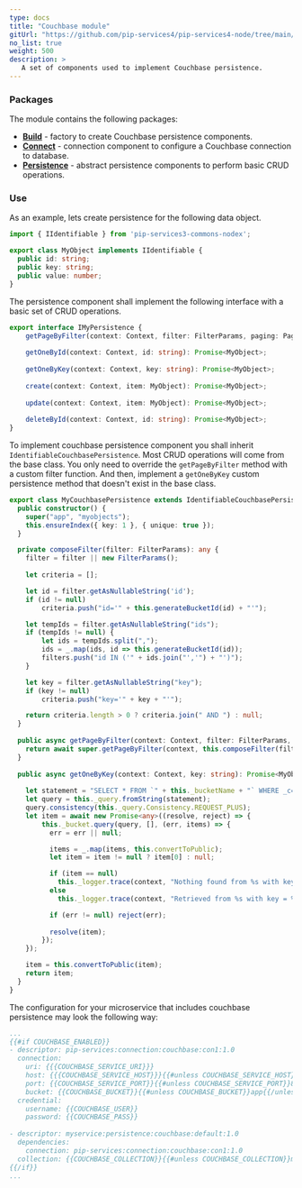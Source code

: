 ```yaml
---
type: docs
title: "Couchbase module"
gitUrl: "https://github.com/pip-services4/pip-services4-node/tree/main/pip-services4-couchbase-node"
no_list: true
weight: 500
description: > 
   A set of components used to implement Couchbase persistence.
---
```


### Packages

The module contains the following packages:
- [**Build**](build) - factory to create Couchbase persistence components.
- [**Connect**](connect) - connection component to configure a Couchbase connection to database.
- [**Persistence**](persistence) - abstract persistence components to perform basic CRUD operations.


### Use

As an example, lets create persistence for the following data object. 

```typescript
import { IIdentifiable } from 'pip-services3-commons-nodex';

export class MyObject implements IIdentifiable {
  public id: string;
  public key: string;
  public value: number;
}
```

The persistence component shall implement the following interface with a basic set of CRUD operations.

```typescript
export interface IMyPersistence {
    getPageByFilter(context: Context, filter: FilterParams, paging: PagingParams): Promise<DataPage<MyObject>>;
    
    getOneById(context: Context, id: string): Promise<MyObject>;
    
    getOneByKey(context: Context, key: string): Promise<MyObject>;
    
    create(context: Context, item: MyObject): Promise<MyObject>;
    
    update(context: Context, item: MyObject): Promise<MyObject>;
    
    deleteById(context: Context, id: string): Promise<MyObject>;
}
```

To implement couchbase persistence component you shall inherit `IdentifiableCouchbasePersistence`. 
Most CRUD operations will come from the base class. You only need to override the `getPageByFilter` method with a custom filter function.
And then, implement a `getOneByKey` custom persistence method that doesn't exist in the base class.

```typescript
export class MyCouchbasePersistence extends IdentifiableCouchbasePersistence<MyObject, string>  {
  public constructor() {
    super("app", "myobjects");
    this.ensureIndex({ key: 1 }, { unique: true });
  }

  private composeFilter(filter: FilterParams): any {
    filter = filter || new FilterParams();
    
    let criteria = [];

    let id = filter.getAsNullableString('id');
    if (id != null)
        criteria.push("id='" + this.generateBucketId(id) + "'");

    let tempIds = filter.getAsNullableString("ids");
    if (tempIds != null) {
        let ids = tempIds.split(",");
        ids = _.map(ids, id => this.generateBucketId(id));
        filters.push("id IN ('" + ids.join("','") + "')");
    }

    let key = filter.getAsNullableString("key");
    if (key != null)
        criteria.push("key='" + key + "'");

    return criteria.length > 0 ? criteria.join(" AND ") : null;
  }
  
  public async getPageByFilter(context: Context, filter: FilterParams, paging: PagingParams):  Promise<DataPage<MyObject>> {
    return await super.getPageByFilter(context, this.composeFilter(filter), paging, "id", null);
  }  
  
  public async getOneByKey(context: Context, key: string): Promise<MyObject> {
    
    let statement = "SELECT * FROM `" + this._bucketName + "` WHERE _c='" + this._collectionName + "' AND key='" + key + "'";
    let query = this._query.fromString(statement);
    query.consistency(this._query.Consistency.REQUEST_PLUS);
    let item = await new Promise<any>((resolve, reject) => {
        this._bucket.query(query, [], (err, items) => {
          err = err || null;

          items = _.map(items, this.convertToPublic);
          let item = item != null ? item[0] : null;

          if (item == null)
            this._logger.trace(context, "Nothing found from %s with key = %s", this._collectionName, key);
          else
            this._logger.trace(context, "Retrieved from %s with key = %s", this._collectionName, key);

          if (err != null) reject(err);
            
          resolve(item);
        });
    });

    item = this.convertToPublic(item);
    return item;
  }
}
```

The configuration for your microservice that includes couchbase persistence may look the following way:

```yaml
...
{{#if COUCHBASE_ENABLED}}
- descriptor: pip-services:connection:couchbase:con1:1.0
  connection:
    uri: {{{COUCHBASE_SERVICE_URI}}}
    host: {{{COUCHBASE_SERVICE_HOST}}}{{#unless COUCHBASE_SERVICE_HOST}}localhost{{/unless}}
    port: {{COUCHBASE_SERVICE_PORT}}{{#unless COUCHBASE_SERVICE_PORT}}8091{{/unless}}
    bucket: {{COUCHBASE_BUCKET}}{{#unless COUCHBASE_BUCKET}}app{{/unless}}
  credential:
    username: {{COUCHBASE_USER}}
    password: {{COUCHBASE_PASS}}
    
- descriptor: myservice:persistence:couchbase:default:1.0
  dependencies:
    connection: pip-services:connection:couchbase:con1:1.0
  collection: {{COUCHBASE_COLLECTION}}{{#unless COUCHBASE_COLLECTION}}myobjects{{/unless}}
{{/if}}
...
```
